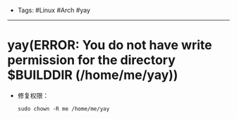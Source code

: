 - Tags: #Linux #Arch #yay

---

# yay(ERROR: You do not have write permission for the directory $BUILDDIR (/home/me/yay))

- 修复权限：
    
    `sudo chown -R me /home/me/yay`
